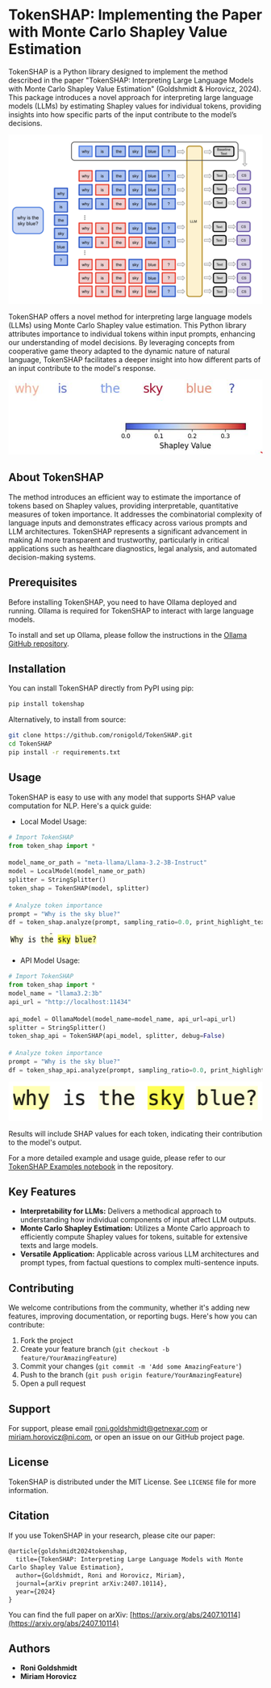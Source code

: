 # TokenSHAP: Implementing the Paper with Monte Carlo Shapley Value Estimation

TokenSHAP is a Python library designed to implement the method described in the paper "TokenSHAP: Interpreting Large Language Models with Monte Carlo Shapley Value Estimation" (Goldshmidt & Horovicz, 2024). This package introduces a novel approach for interpreting large language models (LLMs) by estimating Shapley values for individual tokens, providing insights into how specific parts of the input contribute to the model’s decisions.

![Tokens Architecture](data/TokenSHAP_flow.png)

TokenSHAP offers a novel method for interpreting large language models (LLMs) using Monte Carlo Shapley value estimation. This Python library attributes importance to individual tokens within input prompts, enhancing our understanding of model decisions. By leveraging concepts from cooperative game theory adapted to the dynamic nature of natural language, TokenSHAP facilitates a deeper insight into how different parts of an input contribute to the model's response.

![Tokens Importance](data/plot.JPG)

## About TokenSHAP

The method introduces an efficient way to estimate the importance of tokens based on Shapley values, providing interpretable, quantitative measures of token importance. It addresses the combinatorial complexity of language inputs and demonstrates efficacy across various prompts and LLM architectures. TokenSHAP represents a significant advancement in making AI more transparent and trustworthy, particularly in critical applications such as healthcare diagnostics, legal analysis, and automated decision-making systems.

## Prerequisites

Before installing TokenSHAP, you need to have Ollama deployed and running. Ollama is required for TokenSHAP to interact with large language models.

To install and set up Ollama, please follow the instructions in the [Ollama GitHub repository](https://github.com/ollama/ollama).

## Installation

You can install TokenSHAP directly from PyPI using pip:

```bash
pip install tokenshap
```

Alternatively, to install from source:

```bash
git clone https://github.com/ronigold/TokenSHAP.git
cd TokenSHAP
pip install -r requirements.txt
```

## Usage

TokenSHAP is easy to use with any model that supports SHAP value computation for NLP. 
Here's a quick guide:

- Local Model Usage:

```python
# Import TokenSHAP
from token_shap import *

model_name_or_path = "meta-llama/Llama-3.2-3B-Instruct"
model = LocalModel(model_name_or_path)
splitter = StringSplitter()
token_shap = TokenSHAP(model, splitter)

# Analyze token importance
prompt = "Why is the sky blue?"
df = token_shap.analyze(prompt, sampling_ratio=0.0, print_highlight_text=True)
```
<img src="data/local_out.png" alt="Output1" width="180" height="28"/>

- API Model Usage:

```python
# Import TokenSHAP
from token_shap import *
model_name = "llama3.2:3b"
api_url = "http://localhost:11434"

api_model = OllamaModel(model_name=model_name, api_url=api_url)
splitter = StringSplitter()
token_shap_api = TokenSHAP(api_model, splitter, debug=False)

# Analyze token importance
prompt = "Why is the sky blue?"
df = token_shap_api.analyze(prompt, sampling_ratio=0.0, print_highlight_text=True)
```
![Output2](data/api_out.png)

Results will include SHAP values for each token, indicating their contribution to the model's output.

For a more detailed example and usage guide, please refer to our [TokenSHAP Examples notebook](notebooks/TokenShap%20Examples.ipynb) in the repository.

## Key Features

- **Interpretability for LLMs:** Delivers a methodical approach to understanding how individual components of input affect LLM outputs.
- **Monte Carlo Shapley Estimation:** Utilizes a Monte Carlo approach to efficiently compute Shapley values for tokens, suitable for extensive texts and large models.
- **Versatile Application:** Applicable across various LLM architectures and prompt types, from factual questions to complex multi-sentence inputs.

## Contributing

We welcome contributions from the community, whether it's adding new features, improving documentation, or reporting bugs. Here's how you can contribute:

1. Fork the project
2. Create your feature branch (`git checkout -b feature/YourAmazingFeature`)
3. Commit your changes (`git commit -m 'Add some AmazingFeature'`)
4. Push to the branch (`git push origin feature/YourAmazingFeature`)
5. Open a pull request

## Support

For support, please email roni.goldshmidt@getnexar.com or miriam.horovicz@ni.com, or open an issue on our GitHub project page.

## License

TokenSHAP is distributed under the MIT License. See `LICENSE` file for more information.

## Citation

If you use TokenSHAP in your research, please cite our paper:

```
@article{goldshmidt2024tokenshap,
  title={TokenSHAP: Interpreting Large Language Models with Monte Carlo Shapley Value Estimation},
  author={Goldshmidt, Roni and Horovicz, Miriam},
  journal={arXiv preprint arXiv:2407.10114},
  year={2024}
}
```

You can find the full paper on arXiv: [https://arxiv.org/abs/2407.10114](https://arxiv.org/abs/2407.10114)

## Authors

- **Roni Goldshmidt**
- **Miriam Horovicz**
